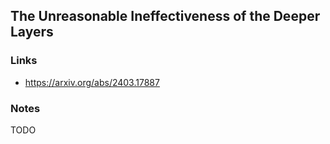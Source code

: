 ## The Unreasonable Ineffectiveness of the Deeper Layers

### Links

* https://arxiv.org/abs/2403.17887

### Notes

TODO
